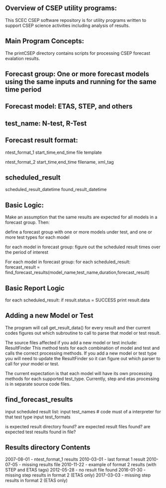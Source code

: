 ## Overview of CSEP utility programs:
This SCEC CSEP software repository is for utility programs written to support CSEP science activities including analysis of results.

## Main Program Concepts:
The printCSEP directory contains scripts for processing CSEP forecast evalation results.

## Forecast group: One or more forecast models using the same inputs and running for the same time period

## Forecast model: ETAS, STEP, and others

## test_name: N-test, R-Test

## Forecast result format:
ntest_format_1
start_time,end_time
file template

ntest_format_2
start_time,end_time
filename,
xml_tag

## scheduled_result
scheduled_result_datetime
found_result_datetime

## Basic Logic:
Make an assumption that the same results are expected for all models in a forecast group.
Then:

define a forecast group with one or more models under test, 
and one or more test types for each model

for each model in forecast group:
figure out the scheduled result times over the period of interest

For each model in forecast group:
for each scheduled_result:
forecast_result = find_forecast_results(model_name,test_name,duration,forecast_result)

## Basic Report Logic
for each scheduled_result:
  if result.status = SUCCESS
       print result.data
 
## Adding a new Model or Test
The program will call get_result_data() for every result
and ther current codes figures out which subroutine to call
to parse that model or test result.

The source files affected if you add a new model or test include:
ResultFinder
This method tests for each combination of model and test and calls
the correct processing methods. If you add a new model or test type
you will need to update the ResultFinder so it can figure out which 
parser to call for your model or test.

The current expectation is that each model will have its own processing
methods for each supported test_type. Currently, step and etas processing
is in separate source code files.

## find_forecast_results
input scheduled result list:
input test_names # code must of a interpreter for that test type
input test_formats 

is expected result directory found?
are expected result files found?
are expected test results found in file?

## Results directory Contents
2007-08-01 - ntest_format_1 results
2010-03-01 - last format 1 result
2010-07-05 - missing results file
2010-11-22 - example of format 2 results (with STEP and ETAS tags)
2012-05-28 - no result file found
2016-01-30 - missing step results in format 2 (ETAS only)
2017-03-03 - missing step results in format 2 (ETAS only)



